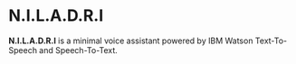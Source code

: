# N.I.L.A.D.R.I

**N.I.L.A.D.R.I** is a minimal voice assistant powered by IBM Watson Text-To-Speech and Speech-To-Text. 
